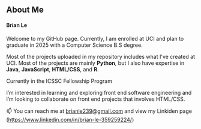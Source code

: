 ## About Me
#### Brian Le

Welcome to my GitHub page. Currently, I am enrolled at UCI and plan to graduate in 2025 with a Computer Science B.S degree.

Most of the projects uploaded in my repository includes what I've created at UCI. Most of the projects are mainly **Python**, but I also have expertise in **Java**, **JavaScript**, **HTML/CSS**, and **R**. 

Currently in the ICSSC Fellowship Program

I’m interested in learning and exploring front end software engineering and I’m looking to collaborate on front end projects that involves HTML/CSS. 

📫 You can reach me at brianle239@gmail.com and view my Linkiden page (https://www.linkedin.com/in/brian-le-359259224/) 


